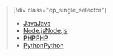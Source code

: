 > [!div class="op_single_selector"]
> * [<span data-ttu-id="7fb36-101">Java</span><span class="sxs-lookup"><span data-stu-id="7fb36-101">Java</span></span>](../articles/notification-hubs/notification-hubs-java-push-notification-tutorial.md)
> * [<span data-ttu-id="7fb36-102">Node.js</span><span class="sxs-lookup"><span data-stu-id="7fb36-102">Node.js</span></span>](../articles/notification-hubs/notification-hubs-nodejs-push-notification-tutorial.md)
> * [<span data-ttu-id="7fb36-103">PHP</span><span class="sxs-lookup"><span data-stu-id="7fb36-103">PHP</span></span>](../articles/notification-hubs/notification-hubs-php-push-notification-tutorial.md)
> * [<span data-ttu-id="7fb36-104">Python</span><span class="sxs-lookup"><span data-stu-id="7fb36-104">Python</span></span>](../articles/notification-hubs/notification-hubs-python-push-notification-tutorial.md)
> 
> 

